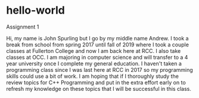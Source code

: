 # hello-world
Assignment 1 

Hi, my name is John Spurling but I go by my middle name Andrew. 
I took a break from school from spring 2017 until fall of 2019 where
I took a couple classes at Fullerton College and now I am back here at RCC. I also take classes at OCC.
I am majoring in computer science and will transfer to a 4 year university once I complete 
my general education. I haven't taken a programming class since I was last here at RCC in 2017
so my programming skills could use a bit of work. I am hoping that if I thoroughly study the review topics
for C++ Programming and put in the extra effort early on to refresh my knowledge on these topics that I will
be successful in this class. 
